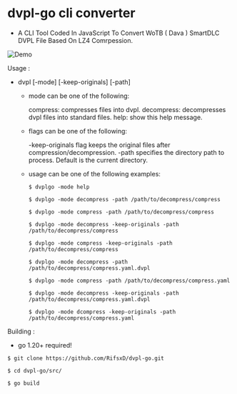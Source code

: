 # dvpl-go cli converter
- A CLI Tool Coded In JavaScript To Convert WoTB ( Dava ) SmartDLC DVPL File Based On LZ4 Comrpession.

 ![Demo](img/dvplgo-demo.gif)


Usage :

  - dvpl [-mode] [-keep-originals] [-path]

    - mode can be one of the following:

        compress: compresses files into dvpl.
        decompress: decompresses dvpl files into standard files.
        help: show this help message.

	- flags can be one of the following:

    	-keep-originals flag keeps the original files after compression/decompression.
    	-path specifies the directory path to process. Default is the current directory.

	- usage can be one of the following examples:
		
		```
		$ dvplgo -mode help
		```
		```
		$ dvplgo -mode decompress -path /path/to/decompress/compress
		```
		```
		$ dvplgo -mode compress -path /path/to/decompress/compress
		```
		```
		$ dvplgo -mode decompress -keep-originals -path /path/to/decompress/compress
		```
		```
		$ dvplgo -mode compress -keep-originals -path /path/to/decompress/compress
		```
		```
		$ dvplgo -mode decompress -path /path/to/decompress/compress.yaml.dvpl
		```
		```
		$ dvplgo -mode compress -path /path/to/decompress/compress.yaml
		```
		```
		$ dvplgo -mode decompress -keep-originals -path /path/to/decompress/compress.yaml.dvpl
		```
		```
		$ dvplgo -mode dcompress -keep-originals -path /path/to/decompress/compress.yaml
		```


Building :

- go 1.20+ required!

```
$ git clone https://github.com/RifsxD/dvpl-go.git
```

```
$ cd dvpl-go/src/
```

```
$ go build
```